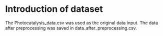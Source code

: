 ﻿# Introduction of dataset

The Photocatalysis_data.csv was used as the original data input.
The data after preprocessing was saved in data_after_preprocessing.csv. 
